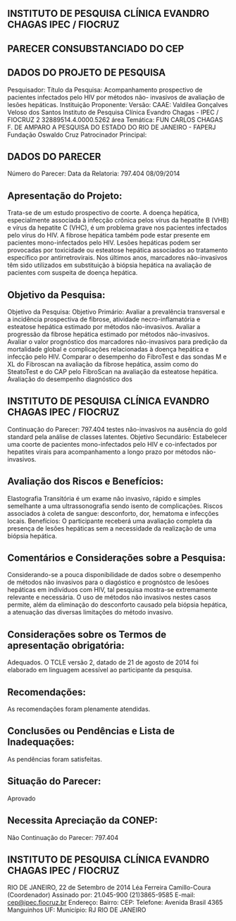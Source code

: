
## INSTITUTO DE PESQUISA CLÍNICA EVANDRO CHAGAS IPEC / FIOCRUZ

## PARECER CONSUBSTANCIADO DO CEP

## DADOS DO PROJETO DE PESQUISA
Pesquisador:
Título da Pesquisa: Acompanhamento prospectivo de pacientes infectados pelo HIV por métodos não- invasivos de avaliação de lesões hepáticas.
Instituição Proponente:
Versão:
CAAE:
Valdilea Gonçalves Veloso dos Santos
Instituto de Pesquisa Clínica Evandro Chagas - IPEC / FIOCRUZ
2
32889514.4.0000.5262
área Temática:
FUN CARLOS CHAGAS F. DE AMPARO A PESQUISA DO ESTADO DO RIO DE JANEIRO - FAPERJ Fundação Oswaldo Cruz
Patrocinador Principal:

## DADOS DO PARECER
Número do Parecer:
Data da Relatoria:
797.404
08/09/2014

## Apresentação do Projeto:
Trata-se de um estudo prospectivo de coorte. A doença hepática, especialmente associada à infecção crônica pelos vírus da hepatite B (VHB) e vírus da hepatite C (VHC), é um problema grave nos pacientes infectados pelo vírus do HIV. A fibrose hepática também pode estar presente em pacientes mono-infectados pelo HIV. Lesões hepáticas podem ser provocadas por toxicidade ou esteatose hepática associados ao tratamento específico por antirretrovirais. Nos últimos anos, marcadores não-invasivos têm sido utilizados em substituição à biópsia hepática na avaliação de pacientes com suspeita de doença hepática.

## Objetivo da Pesquisa:
Objetivo da Pesquisa: Objetivo Primário: Avaliar a prevalência transversal e a incidência prospectiva de fibrose, atividade necro-inflamatória e esteatose hepática estimado por métodos não-invasivos. Avaliar a progressão da fibrose hepática estimado por métodos não-invasivos. Avaliar o valor prognóstico dos marcadores não-invasivos para predição da mortalidade global e complicações relacionadas à doença hepática e infecção pelo HIV. Comparar o desempenho do FibroTest e das sondas M e XL do Fibroscan na avaliação da fibrose hepática, assim como do SteatoTest e do CAP pelo FibroScan na avaliação da esteatose hepática. Avaliação do desempenho diagnóstico dos

## INSTITUTO DE PESQUISA CLÍNICA EVANDRO CHAGAS IPEC / FIOCRUZ

Continuação do Parecer: 797.404
testes não-invasivos na ausência do gold standard pela análise de classes latentes.
Objetivo Secundário: Estabelecer uma coorte de pacientes mono-infectados pelo HIV e co-infectados por hepatites virais para acompanhamento a longo prazo por métodos não-invasivos.

## Avaliação dos Riscos e Benefícios:
Elastografia Transitória é um exame não invasivo, rápido e simples semelhante a uma ultrassonografia sendo isento de complicações. Riscos associados à coleta de sangue: desconforto, dor, hematoma e infecções locais. Benefícios: O participante receberá uma avaliação completa da presença de lesões hepáticas sem a necessidade da realização de uma biópsia hepática.

## Comentários e Considerações sobre a Pesquisa:
Considerando-se a pouca disponibilidade de dados sobre o desempenho de métodos não invasivos para o diagóstico e prognóstco de lesõoes hepáticas em indivíduos com HIV, tal pesquisa mostra-se extremamente relevante e necessária. O uso de métodos não invasivos nestes casos permite, além da eliminação do desconforto causado pela biópsia hepática, a atenuação das diversas limitações do método invasivo.

## Considerações sobre os Termos de apresentação obrigatória:
Adequados. O TCLE versão 2, datado de 21 de agosto de 2014 foi elaborado em linguagem acessível ao participante da pesquisa.

## Recomendações:
As recomendações foram plenamente atendidas.

## Conclusões ou Pendências e Lista de Inadequações:
As pendências foram satisfeitas.

## Situação do Parecer:
Aprovado

## Necessita Apreciação da CONEP:
Não
Continuação do Parecer: 797.404

## INSTITUTO DE PESQUISA CLÍNICA EVANDRO CHAGAS IPEC / FIOCRUZ
RIO DE JANEIRO, 22 de Setembro de 2014
Léa Ferreira Camillo-Coura (Coordenador) Assinado por:
21.045-900
(21)3865-9585
E-mail:
cep@ipec.fiocruz.br
Endereço:
Bairro:
CEP:
Telefone:
Avenida Brasil 4365
Manguinhos
UF:
Município:
RJ
RIO DE JANEIRO
